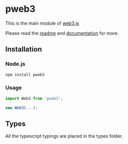 # pweb3

This is the main module of [web3.js](https://github.com/pchain-org/pweb3/tree/pweb3-1.x/packages/pweb3)

Please read the [readme](https://github.com/ethereum/web3.js/blob/1.0/README.md) and [documentation](https://web3js.readthedocs.io/en/1.0/) for more.

## Installation

### Node.js

```bash
npm install pweb3
```

### Usage

```js 
import Web3 from 'pweb3';

new Web3(...);
```

## Types 

All the typescript typings are placed in the types folder. 

[docs]: http://web3js.readthedocs.io/en/1.0/
[repo]: https://github.com/ethereum/web3.js
